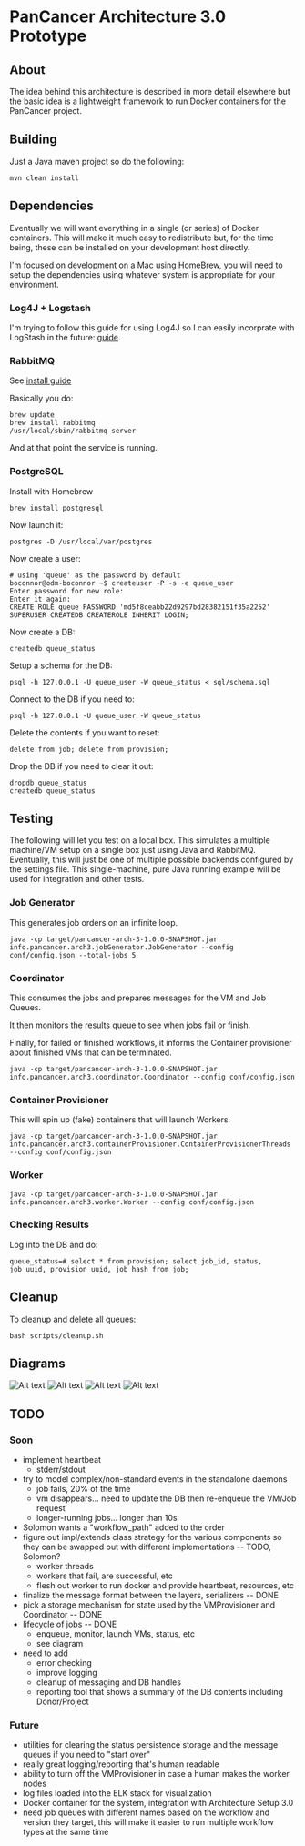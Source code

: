# PanCancer Architecture 3.0 Prototype

## About

The idea behind this architecture is described in more detail elsewhere but the basic idea is a lightweight
framework to run Docker containers for the PanCancer project.

## Building

Just a Java maven project so do the following:

    mvn clean install

## Dependencies

Eventually we will want everything in a single (or series) of Docker containers. This
will make it much easy to redistribute but, for the time being, these can be installed
on your development host directly.

I'm focused on development on a Mac using HomeBrew, you will need to setup
the dependencies using whatever system is appropriate for your environment.

### Log4J + Logstash

I'm trying to follow this guide for using Log4J so I can easily incorprate with LogStash in the future: [guide](https://blog.dylants.com/2013/08/27/java-logging-creating-indexing-monitoring/).

### RabbitMQ

See [install guide](https://www.rabbitmq.com/install-homebrew.html)

Basically you do:

    brew update
    brew install rabbitmq
    /usr/local/sbin/rabbitmq-server

And at that point the service is running.

### PostgreSQL

Install with Homebrew

    brew install postgresql

Now launch it:

    postgres -D /usr/local/var/postgres

Now create a user:

    # using 'queue' as the password by default
    boconnor@odm-boconnor ~$ createuser -P -s -e queue_user
    Enter password for new role:
    Enter it again:
    CREATE ROLE queue PASSWORD 'md5f8ceabb22d9297bd28382151f35a2252' SUPERUSER CREATEDB CREATEROLE INHERIT LOGIN;

Now create a DB:

    createdb queue_status

Setup a schema for the DB:

    psql -h 127.0.0.1 -U queue_user -W queue_status < sql/schema.sql

Connect to the DB if you need to:

    psql -h 127.0.0.1 -U queue_user -W queue_status

Delete the contents if you want to reset:

    delete from job; delete from provision;

Drop the DB if you need to clear it out:

    dropdb queue_status
    createdb queue_status

## Testing

The following will let you test on a local box. This simulates a multiple machine/VM
setup on a single box just using Java and RabbitMQ.  Eventually, this will just
be one of multiple possible backends configured by the settings file. This single-machine,
pure Java running example will be used for integration and other tests.

### Job Generator

This generates job orders on an infinite loop.

    java -cp target/pancancer-arch-3-1.0.0-SNAPSHOT.jar info.pancancer.arch3.jobGenerator.JobGenerator --config conf/config.json --total-jobs 5

### Coordinator

This consumes the jobs and prepares messages for the VM and Job Queues.

It then monitors the results queue to see when jobs fail or finish.

Finally, for failed or finished workflows, it informs the Container provisioner about finished
VMs that can be terminated.

    java -cp target/pancancer-arch-3-1.0.0-SNAPSHOT.jar info.pancancer.arch3.coordinator.Coordinator --config conf/config.json

### Container Provisioner

This will spin up (fake) containers that will launch Workers.

    java -cp target/pancancer-arch-3-1.0.0-SNAPSHOT.jar info.pancancer.arch3.containerProvisioner.ContainerProvisionerThreads --config conf/config.json

### Worker

    java -cp target/pancancer-arch-3-1.0.0-SNAPSHOT.jar info.pancancer.arch3.worker.Worker --config conf/config.json

### Checking Results

Log into the DB and do:

    queue_status=# select * from provision; select job_id, status, job_uuid, provision_uuid, job_hash from job;

## Cleanup

To cleanup and delete all queues:

    bash scripts/cleanup.sh

## Diagrams

![Alt text](img/arch.png)
![Alt text](img/error.png)
![Alt text](img/flow.png)
![Alt text](img/state.png)

## TODO

### Soon

* implement heartbeat
    * stderr/stdout
* try to model complex/non-standard events in the standalone daemons
    * job fails, 20% of the time
    * vm disappears... need to update the DB then re-enqueue the VM/Job request
    * longer-running jobs... longer than 10s
* Solomon wants a "workflow_path" added to the order
* figure out impl/extends class strategy for the various components so they can be  swapped out with different implementations -- TODO, Solomon?
    * worker threads
    * workers that fail, are successful, etc
    * flesh out worker to run docker and provide heartbeat, resources, etc
* finalize the message format between the layers, serializers -- DONE
* pick a storage mechanism for state used by the VMProvisioner and Coordinator -- DONE
* lifecycle of jobs -- DONE
    * enqueue, monitor, launch VMs, status, etc
    * see diagram
* need to add
    * error checking
    * improve logging
    * cleanup of messaging and DB handles
    * reporting tool that shows a summary of the DB contents including Donor/Project

### Future

* utilities for clearing the status persistence storage and the message queues if you need to "start over"
* really great logging/reporting that's human readable
* ability to turn off the VMProvisioner in case a human makes the worker nodes
* log files loaded into the ELK stack for visualization
* Docker container for the system, integration with Architecture Setup 3.0
* need job queues with different names based on the workflow and version they target, this will make it easier to run multiple workflow types at the same time
